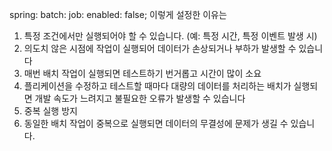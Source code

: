 spring:
batch:
job:
enabled: false;
이렇게 설정한 이유는
1. 특정 조건에서만 실행되어야 할 수 있습니다. (예: 특정 시간, 특정 이벤트 발생 시)
2. 의도치 않은 시점에 작업이 실행되어 데이터가 손상되거나 부하가 발생할 수 있습니다
3. 매번 배치 작업이 실행되면 테스트하기 번거롭고 시간이 많이 소요
4. 플리케이션을 수정하고 테스트할 때마다 대량의 데이터를 처리하는 배치가 실행되면 개발 속도가 느려지고 불필요한 오류가 발생할 수 있습니다
5. 중복 실행 방지
6. 동일한 배치 작업이 중복으로 실행되면 데이터의 무결성에 문제가 생길 수 있습니다.